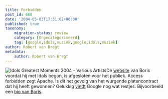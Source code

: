 ```yaml
---
title: Forbidden
post_id: 660
date: '2004-05-03T17:31:02+00:00'
published: true
taxonomy:
    migration-status: review
    category: [Ongecategoriseerd]
    tag: [google,idols,muziek,google,idols,muziek]
author: Robert van Bregt
metadata:
    author: Robert van Bregt
---
```

![Idols Greatest Moments 2004 - Various Artists](http://www.bol.com/intershoproot/thumb/MUSICCOVER/FC/1/3/2/6/4/1326413.gif)De [website](http://www.sofuja.com/) van Boris voordat hij met Idols begon, is afgesloten voor het publiek. Access forbidden zegt Apache. Is dit het gevolg van het wurgende platencontract dat hij heeft gewonnen? Gelukkig [vindt](http://www.google.nl/search?q=site%3Asofuja.com) Google nog wat restjes. Bijvoorbeeld een [bio van Boris](http://www.google.nl/search?q=cache:CHjITh5UiFYJ:www.sofuja.com/bio/boris.html+site:sofuja.com&hl=nl).